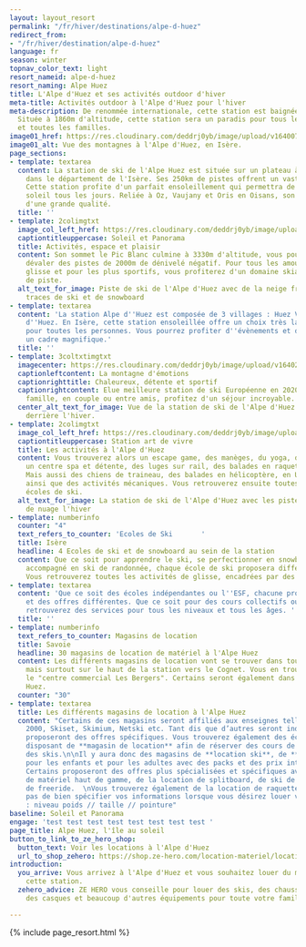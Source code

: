 ```yaml
---
layout: layout_resort
permalink: "/fr/hiver/destinations/alpe-d-huez"
redirect_from:
- "/fr/hiver/destination/alpe-d-huez"
language: fr
season: winter
topnav_color_text: light
resort_nameid: alpe-d-huez
resort_naming: Alpe Huez
title: L'Alpe d'Huez et ses activités outdoor d'hiver
meta-title: Activités outdoor à l'Alpe d'Huez pour l'hiver
meta-description: De renommée internationale, cette station est baignée par le soleil.
  Située à 1860m d'altitude, cette station sera un paradis pour tous les sportifs
  et toutes les familles.
image01_href: https://res.cloudinary.com/deddrj0yb/image/upload/v1640072447/website/resorts/alpe%20d%27huez/filip-bunkens-iQA5fUR3vHg-unsplash_zwsee6.jpg
image01_alt: Vue des montagnes à l'Alpe d'Huez, en Isère.
page_sections:
- template: textarea
  content: La station de ski de l'Alpe Huez est située sur un plateau à 1800m d'altitude
    dans le département de l'Isère. Ses 250km de pistes offrent un vaste domaine d'exception.
    Cette station profite d'un parfait ensoleillement qui permettra de profiter du
    soleil tous les jours. Reliée à Oz, Vaujany et Oris en Oisans, son domaine est
    d'une grande qualité.
  title: ''
- template: 2colimgtxt
  image_col_left_href: https://res.cloudinary.com/deddrj0yb/image/upload/v1640265906/website/resorts/alpe%20d%27huez/robin-goutard-hyRwAIek2Dg-unsplash_i2kkxh.jpg
  captiontitleuppercase: Soleil et Panorama
  title: Activités, espace et plaisir
  content: Son sommet le Pic Blanc culmine à 3330m d'altitude, vous pourrez alors
    dévaler des pistes de 2000m de dénivelé négatif. Pour tous les amoureux de la
    glisse et pour les plus sportifs, vous profiterez d'un domaine skiable de 260km
    de piste.
  alt_text_for_image: Piste de ski de l'Alpe d'Huez avec de la neige fraiche et des
    traces de ski et de snowboard
- template: textarea
  content: 'La station Alpe d''Huez est composée de 3 villages : Huez Village, Alpe
    d''Huez. En Isère, cette station ensoleillée offre un choix très large d''activités
    pour toutes les personnes. Vous pourrez profiter d''évènements et de détente dans
    un cadre magnifique.'
  title: ''
- template: 3coltxtimgtxt
  imagecenter: https://res.cloudinary.com/deddrj0yb/image/upload/v1640266010/website/resorts/alpe%20d%27huez/Alpes_dhuez_envzu0.jpg
  captionleftcontent: La montagne d'émotions
  captionrighttitle: Chaleureux, détente et sportif
  captionrightcontent: Elue meilleure station de ski Européenne en 2020, seul, en
    famille, en couple ou entre amis, profitez d'un séjour incroyable.
  center_alt_text_for_image: Vue de la station de ski de l'Alpe d'Huez avec les montagnes
    derrière l'hiver.
- template: 2colimgtxt
  image_col_left_href: https://res.cloudinary.com/deddrj0yb/image/upload/v1640266020/website/resorts/alpe%20d%27huez/jelrik-stevens-cocKZ3IgFhA-unsplash_dmg1mp.jpg
  captiontitleuppercase: Station art de vivre
  title: Les activités à l'Alpe d'Huez
  content: Vous trouverez alors un escape game, des manèges, du yoga, du ski jöering,
    un centre spa et détente, des luges sur rail, des balades en raquette, une patinoire.
    Mais aussi des chiens de traineau, des balades en hélicoptère, en ULM et en parapente
    ainsi que des activités mécaniques. Vous retrouverez ensuite toutes les différentes
    écoles de ski.
  alt_text_for_image: La station de ski de l'Alpe d'Huez avec les pistes et une mer
    de nuage l'hiver
- template: numberinfo
  counter: "4"
  text_refers_to_counter: 'Ecoles de Ski       '
  title: Isère
  headline: 4 Ecoles de ski et de snowboard au sein de la station
  content: Que ce soit pour apprendre le ski, se perfectionner en snowboard ou être
    accompagné en ski de randonnée, chaque école de ski proposera différentes offres.
    Vous retrouverez toutes les activités de glisse, encadrées par des moniteurs.
- template: textarea
  content: 'Que ce soit des écoles indépendantes ou l''ESF, chacune propose des services
    et des offres différentes. Que ce soit pour des cours collectifs ou privées, vous
    retrouverez des services pour tous les niveaux et tous les âges. '
  title: ''
- template: numberinfo
  text_refers_to_counter: Magasins de location
  title: Savoie
  headline: 30 magasins de location de matériel à l'Alpe Huez
  content: Les différents magasins de location vont se trouver dans toutes la station
    mais surtout sur le haut de la station vers le Cognet. Vous en trouverez vers
    le "centre commercial Les Bergers". Certains seront également dans le village
    Huez.
  counter: "30"
- template: textarea
  title: Les différents magasins de location à l'Alpe Huez
  content: "Certains de ces magasins seront affiliés aux enseignes telles que Sport
    2000, Skiset, Skimium, Netski etc. Tant dis que d’autres seront indépendants et
    proposeront des offres spécifiques. Vous trouverez également des écoles de ski
    disposant de **magasin de location** afin de réserver des cours de ski et de louer
    des skis.\n\nIl y aura donc des magasins de **location ski**, de **location snowboard**
    pour les enfants et pour les adultes avec des packs et des prix intéressants.
    Certains proposeront des offres plus spécialisées et spécifiques avec de la location
    de matériel haut de gamme, de la location de splitboard, de ski de randonnée et
    de freeride.  \nVous trouverez également de la location de raquette et de luge.\n\nN’oubliez
    pas de bien spécifier vos informations lorsque vous désirez louer votre matériel
    : niveau poids // taille // pointure"
baseline: Soleil et Panorama
engage: 'test test test test test test test test '
page_title: Alpe Huez, l'île au soleil
button_to_link_to_ze_hero_shop:
  button_text: Voir les locations à l'Alpe d'Huez
  url_to_shop_zehero: https://shop.ze-hero.com/location-materiel/location-ski/location-ski-enfant?station=alpes-dhuez&equipmentslug=%2Flocation-ski&rental_quality=0&oldslug=%2Flocation-ski&subslug=%2Flocation-ski-adulte&start-date=25%2F12%2F2021&number_rental_days=1
introduction:
  you_arrive: Vous arrivez à l'Alpe d'Huez et vous souhaitez louer du matériel dans
    cette station.
  zehero_advice: ZE HERO vous conseille pour louer des skis, des chaussures de ski,
    des casques et beaucoup d'autres équipements pour toute votre famille

---
```

{% include page_resort.html %}